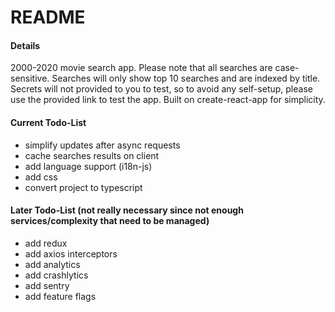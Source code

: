 # README

#### Details

2000-2020 movie search app.
Please note that all searches are case-sensitive.
Searches will only show top 10 searches and are indexed by title.
Secrets will not provided to you to test, so to avoid any self-setup, please use the provided link to test the app.
Built on create-react-app for simplicity.

#### Current Todo-List

- simplify updates after async requests
- cache searches results on client
- add language support (i18n-js)
- add css
- convert project to typescript

#### Later Todo-List (not really necessary since not enough services/complexity that need to be managed)

- add redux
- add axios interceptors
- add analytics
- add crashlytics
- add sentry
- add feature flags

